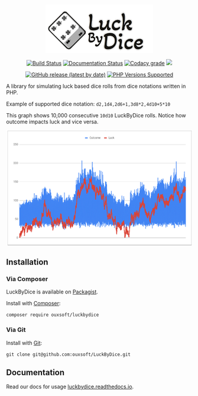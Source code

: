 <p align="center"><img src="https://raw.githubusercontent.com/ouxsoft/LuckByDice/main/docs/logo.png" alt="LuckByDice"/></p>

<p align="center">
<a href="https://travis-ci.com/github/ouxsoft/LuckByDice"><img src="https://travis-ci.com/ouxsoft/LuckByDice.svg?branch=main" alt="Build Status"></a>
<a href="https://luckbydice.readthedocs.io/en/latest/?badge=latest"><img src="https://readthedocs.org/projects/luckbydice/badge/?version=latest" alt="Documentation Status"></a>
<a href="https://app.codacy.com/gh/ouxsoft/LuckByDice?utm_source=github.com&utm_medium=referral&utm_content=ouxsoft/LuckByDice&utm_campaign=Badge_Grade"><img alt="Codacy grade" src="https://api.codacy.com/project/badge/Grade/582663c71dcf45ecbba3d61ab8f5e70c"></a>
<a href="https://codecov.io/gh/ouxsoft/LuckByDice">
  <img src="https://codecov.io/gh/ouxsoft/LuckByDice/branch/main/graph/badge.svg?token=XGN6H6MAUP"/>
</a>

</p>

<p align="center">
<a href="https://packagist.org/packages/ouxsoft/luckbydice"><img alt="GitHub release (latest by date)" src="https://img.shields.io/github/v/release/ouxsoft/luckbydice"></a>
<a href="#tada-php-support" title="PHP Versions Supported"><img alt="PHP Versions Supported" src="https://img.shields.io/badge/php-7.3%20to%208.0-777bb3.svg?logo=php&logoColor=white&labelColor=555555"></a>
</p>

A library for simulating luck based dice rolls from dice notations written in PHP.

Example of supported dice notation: `d2,1d4,2d6+1,3d8*2,4d10+5*10`

This graph shows 10,000 consecutive `10d10` LuckByDice rolls. Notice how outcome impacts luck and vice versa.
<p align="center"><img src="https://raw.githubusercontent.com/ouxsoft/LuckByDice/main/docs/statistics.png" alt="statistics"/></p>

## Installation


### Via Composer
LuckByDice is available on [Packagist](https://packagist.org/packages/ouxsoft/luckbydice).

Install with [Composer](https://getcomposer.org/download/):
```shell script
composer require ouxsoft/luckbydice
```

### Via Git
Install with [Git](https://git-scm.com/):
```shell script
git clone git@github.com:ouxsoft/LuckByDice.git
```

## Documentation
Read our docs for usage [luckbydice.readthedocs.io](https://luckbydice.readthedocs.io).
